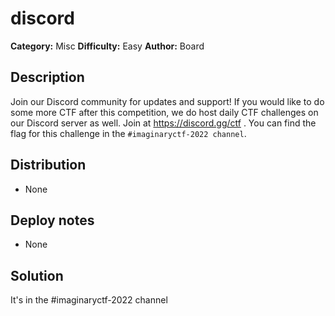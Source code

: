 # discord
**Category:** Misc
**Difficulty:** Easy
**Author:** Board

## Description

Join our Discord community for updates and support! If you would like to do some more CTF after this competition, we do host daily CTF challenges on our Discord server as well. Join at https://discord.gg/ctf . You can find the flag for this challenge in the `#imaginaryctf-2022 channel`.

## Distribution

- None

## Deploy notes

- None

## Solution

It's in the #imaginaryctf-2022 channel
